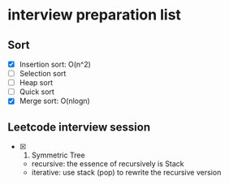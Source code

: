 # interview preparation list
## Sort
- [x] Insertion sort: O(n^2)
- [ ] Selection sort
- [ ] Heap sort
- [ ] Quick sort
- [x] Merge sort: O(nlogn)

## Leetcode interview session
- [x] 1. Symmetric Tree
    - recursive: the essence of recursively is Stack
    - iterative: use stack (pop) to rewrite the recursive version


